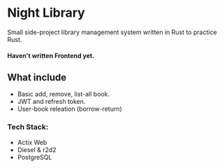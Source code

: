 # Night Library
Small side-project library management system written in Rust to practice Rust.

#### Haven't written Frontend yet.

## What include
* Basic add, remove, list-all book.
* JWT and refresh token.
* User-book releation (borrow-return)

### Tech Stack:
* Actix Web
* Diesel & r2d2
* PostgreSQL